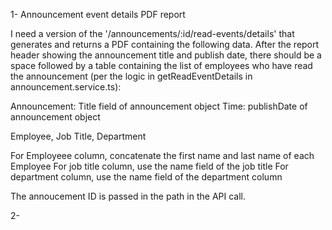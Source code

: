 
1- Announcement event details PDF report

I need a version of the '/announcements/:id/read-events/details' that generates and returns a PDF containing the following data. After the report header showing the announcement title and publish date, there should be a space followed by a table containing the list of employees who have read the announcement (per the logic in getReadEventDetails in announcement.service.ts):

Announcement: Title field of announcement object
Time: publishDate of announcement object

Employee, Job Title, Department

For Employeee column, concatenate the first name and last name of each Employee
For job title column, use the name field of the job title
For department column, use the name field of the department column

The annoucement ID is passed in the path in the API call.

2- 
